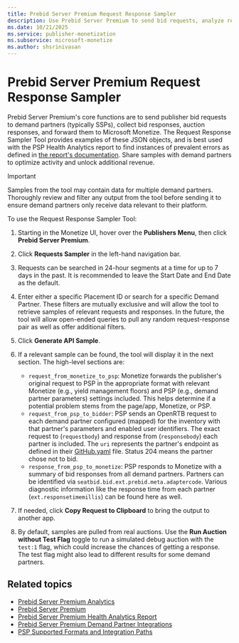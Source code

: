 ```yaml
---
title: Prebid Server Premium Request Response Sampler
description: Use Prebid Server Premium to send bid requests, analyze responses, and optimize revenue with the Request Response Sampler Tool.
ms.date: 10/21/2025
ms.service: publisher-monetization
ms.subservice: microsoft-monetize
ms.author: shsrinivasan
---
```


# Prebid Server Premium Request Response Sampler

Prebid Server Premium's core functions are to send publisher bid requests to demand partners (typically SSPs), collect bid responses, auction responses, and forward them to Microsoft Monetize. The Request Response Sampler Tool provides examples of these JSON objects, and is best used with the PSP Health Analytics report to find instances of prevalent errors as defined in [the report's documentation](prebid-server-premium-health-analytics-report.md). Share samples with demand partners to optimize activity and unlock additional revenue.

> [!IMPORTANT]
> Samples from the tool may contain data for multiple demand partners. Thoroughly review and filter any output from the tool before sending it to ensure demand partners only receive data relevant to their platform.

To use the Request Response Sampler Tool:

1. Starting in the Monetize UI, hover over the **Publishers Menu**, then click **Prebid Server Premium**.

1. Click **Requests Sampler** in the left-hand navigation bar.

1. Requests can be searched in 24-hour segments at a time for up to 7 days in the past. It is recommended to leave the Start Date and End Date as the default.

1. Enter either a specific Placement ID or search for a specific Demand Partner. These filters are mutually exclusive and will allow the tool to retrieve samples of relevant requests and responses. In the future, the tool will allow open-ended queries to pull any random request-response pair as well as offer additional filters.

1. Click **Generate API Sample**.
1. If a relevant sample can be found, the tool will display it in the next section. The high-level sections are:

    - `request_from_monetize_to_psp`: Monetize forwards the publisher's original request to PSP in the appropriate format with relevant Monetize (e.g., yield management floors) and PSP (e.g., demand partner parameters) settings included. This helps determine if a potential problem stems from the page/app, Monetize, or PSP.
    - `request_from_psp_to_bidder`: PSP sends an OpenRTB request to each demand partner configured (mapped) for the inventory with that partner's parameters and enabled user identifiers. The exact request to (`requestbody`) and response from (`responsebody`) each partner is included. The `uri` represents the partner's endpoint as defined in their [GitHub.yaml](https://github.com/prebid/prebid-server/tree/master/static/bidder-info) file. Status 204 means the partner chose not to bid.
    - `response_from_psp_to_monetize`: PSP responds to Monetize with a summary of bid responses from all demand partners. Partners can be identified via `seatbid.bid.ext.prebid.meta.adaptercode`. Various diagnostic information like the response time from each partner (`ext.responsetimemillis`) can be found here as well.

1. If needed, click **Copy Request to Clipboard** to bring the output to another app.
1. By default, samples are pulled from real auctions. Use the **Run Auction without Test Flag** toggle to run a simulated debug auction with the `test:1` flag, which could increase the chances of getting a response. The test flag might also lead to different results for some demand partners.

## Related topics

- [Prebid Server Premium Analytics](prebid-server-premium-analytics.md)
- [Prebid Server Premium](prebid-server-premium.md)
- [Prebid Server Premium Health Analytics Report](prebid-server-premium-health-analytics-report.md)
- [Prebid Server Premium Demand Partner Integrations](prebid-server-premium-demand-partner-integrations.md)
- [PSP Supported Formats and Integration Paths](prebid-server-premium-supported-formats-and-integration-paths.md)
